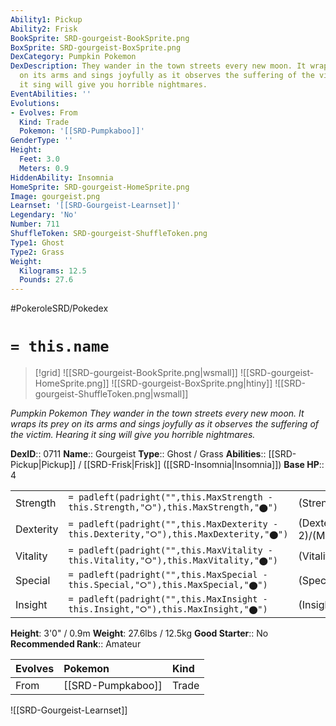 ```yaml
---
Ability1: Pickup
Ability2: Frisk
BookSprite: SRD-gourgeist-BookSprite.png
BoxSprite: SRD-gourgeist-BoxSprite.png
DexCategory: Pumpkin Pokemon
DexDescription: They wander in the town streets every new moon. It wraps its prey
  on its arms and sings joyfully as it observes the suffering of the victim. Hearing
  it sing will give you horrible nightmares.
EventAbilities: ''
Evolutions:
- Evolves: From
  Kind: Trade
  Pokemon: '[[SRD-Pumpkaboo]]'
GenderType: ''
Height:
  Feet: 3.0
  Meters: 0.9
HiddenAbility: Insomnia
HomeSprite: SRD-gourgeist-HomeSprite.png
Image: gourgeist.png
Learnset: '[[SRD-Gourgeist-Learnset]]'
Legendary: 'No'
Number: 711
ShuffleToken: SRD-gourgeist-ShuffleToken.png
Type1: Ghost
Type2: Grass
Weight:
  Kilograms: 12.5
  Pounds: 27.6
---
```


#PokeroleSRD/Pokedex

# `= this.name`

> [!grid]
> ![[SRD-gourgeist-BookSprite.png|wsmall]]
> ![[SRD-gourgeist-HomeSprite.png]]
> ![[SRD-gourgeist-BoxSprite.png|htiny]]
> ![[SRD-gourgeist-ShuffleToken.png|wsmall]]


*Pumpkin Pokemon*
*They wander in the town streets every new moon. It wraps its prey on its arms and sings joyfully as it observes the suffering of the victim. Hearing it sing will give you horrible nightmares.*

**DexID**:: 0711
**Name**:: Gourgeist
**Type**:: Ghost / Grass
**Abilities**:: [[SRD-Pickup|Pickup]] / [[SRD-Frisk|Frisk]] ([[SRD-Insomnia|Insomnia]])
**Base HP**:: 4

|           |                                                                                        |                                          |
| --------- | -------------------------------------------------------------------------------------- | ---------------------------------------- |
| Strength  | `= padleft(padright("",this.MaxStrength - this.Strength,"⭘"),this.MaxStrength,"⬤")`    | (Strength::2)/(MaxStrength::5)   |
| Dexterity | `= padleft(padright("",this.MaxDexterity - this.Dexterity,"⭘"),this.MaxDexterity,"⬤")` | (Dexterity:: 2)/(MaxDexterity::5) |
| Vitality  | `= padleft(padright("",this.MaxVitality - this.Vitality,"⭘"),this.MaxVitality,"⬤")`    | (Vitality::3)/(MaxVitality::7)   |
| Special   | `= padleft(padright("",this.MaxSpecial - this.Special,"⭘"),this.MaxSpecial,"⬤")`       | (Special::2)/(MaxSpecial::4)     |
| Insight   | `= padleft(padright("",this.MaxInsight - this.Insight,"⭘"),this.MaxInsight,"⬤")`       | (Insight::2)/(MaxInsight::5)     |

**Height**: 3'0" / 0.9m
**Weight**: 27.6lbs / 12.5kg
**Good Starter**:: No
**Recommended Rank**:: Amateur

| Evolves   | Pokemon           | Kind   |
|:----------|:------------------|:-------|
| From      | [[SRD-Pumpkaboo]] | Trade  |

![[SRD-Gourgeist-Learnset]]